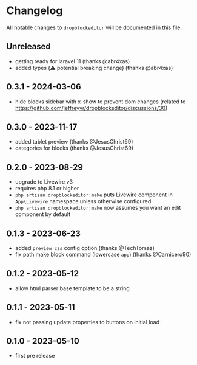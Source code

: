 # Changelog

All notable changes to `dropblockeditor` will be documented in this file.

## Unreleased

- getting ready for laravel 11 (thanks @abr4xas)
- added types (⚠️ potential breaking change) (thanks @abr4xas)

## 0.3.1 - 2024-03-06

- hide blocks sidebar with x-show to prevent dom changes (related to https://github.com/jeffreyvr/dropblockeditor/discussions/30)

## 0.3.0 - 2023-11-17

- added tablet preview (thanks @JesusChrist69)
- categories for blocks (thanks @JesusChrist69)

## 0.2.0 - 2023-08-29

- upgrade to Livewire v3
- requires php 8.1 or higher
- `php artisan dropblockeditor:make` puts Livewire component in `App\Livewire` namespace unless otherwise configured
- `php artisan dropblockeditor:make` now assumes you want an edit component by default

## 0.1.3 - 2023-06-23

- added `preview_css` config option (thanks @TechTomaz)
- fix path make block command (lowercase `app`) (thanks @Carnicero90)

## 0.1.2 - 2023-05-12

- allow html parser base template to be a string

## 0.1.1 - 2023-05-11

- fix not passing update properties to buttons on initial load

## 0.1.0 - 2023-05-10

- first pre release
